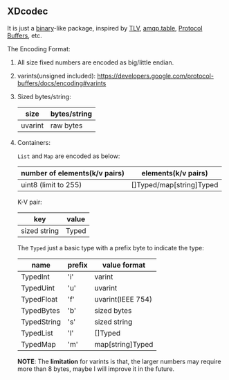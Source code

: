 ## XDcodec

It is just a [binary](https://golang.org/pkg/encoding/binary/)-like package, inspired by [TLV](https://en.wikipedia.org/wiki/Type-length-value), [amqp.table](https://www.amqp.org/), [Protocol Buffers](https://developers.google.com/protocol-buffers/), etc.


The Encoding Format:

1. All size fixed numbers are encoded as big/little endian.

2. varints(unsigned included): https://developers.google.com/protocol-buffers/docs/encoding#varints

3. Sized bytes/string:

    | size    | bytes/string |
    |---------|--------------|
    | uvarint | raw bytes    |

5. Containers:

    `List` and `Map` are encoded as below:

    | number of elements(k/v pairs) | elements(k/v pairs)      |
    |-------------------------------|--------------------------|
    | uint8 (limit to 255)          | []Typed/map[string]Typed |

    K-V pair:

    | key          | value |
    |--------------|-------|
    | sized string | Typed |

    The `Typed` just a basic type with a prefix byte to indicate the type:

    | name        | prefix | value format      |
    |-------------|--------|-------------------|
    | TypedInt    | 'i'    | varint            |
    | TypedUint   | 'u'    | uvarint           |
    | TypedFloat  | 'f'    | uvarint(IEEE 754) |
    | TypedBytes  | 'b'    | sized bytes       |
    | TypedString | 's'    | sized string      |
    | TypedList   | 'l'    | []Typed           |
    | TypedMap    | 'm'    | map[string]Typed  |

    **NOTE**: The **limitation** for varints is that, the larger numbers may require more than 8 bytes, maybe I will improve it in the future.
